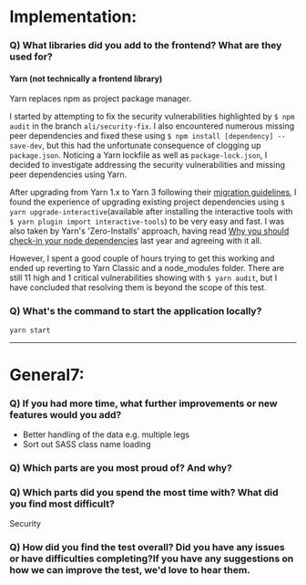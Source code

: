 # Implementation:

### Q) What libraries did you add to the frontend? What are they used for?

#### Yarn (not technically a frontend library)
Yarn replaces npm as project package manager.

I started by attempting to fix the security vulnerabilities highlighted by `$ npm audit` in the branch `ali/security-fix`. I also encountered numerous missing peer dependencies and fixed these using `$ npm install [dependency] --save-dev`, but this had the unfortunate consequence of clogging up `package.json`. Noticing a Yarn lockfile as well as `package-lock.json`, I decided to investigate addressing the security vulnerabilities and missing peer dependencies using Yarn. 

After upgrading from Yarn 1.x to Yarn 3 following their [migration guidelines](https://yarnpkg.com/getting-started/migration#step-by-step), I found the experience of upgrading existing project dependencies using `$ yarn upgrade-interactive`(available after installing the interactive tools with `$ yarn plugin import interactive-tools`) to be very easy and fast. I was also taken by Yarn's 'Zero-Installs' approach, having read [Why you should check-in your node dependencies](https://www.jackfranklin.co.uk/blog/check-in-your-node-dependencies/) last year and agreeing with it all.

However, I spent a good couple of hours trying to get this working and ended up reverting to Yarn Classic and a node_modules folder. There are still 11 high and 1 critical vulnerabilities showing with `$ yarn audit`, but I have concluded that resolving them is beyond the scope of this test.



### Q) What's the command to start the application locally?

`yarn start`

---

# General7:

### Q) If you had more time, what further improvements or new features would you add?

* Better handling of the data e.g. multiple legs
* Sort out SASS class name loading

### Q) Which parts are you most proud of? And why?

### Q) Which parts did you spend the most time with? What did you find most difficult?

Security

### Q) How did you find the test overall? Did you have any issues or have difficulties completing?If you have any suggestions on how we can improve the test, we'd love to hear them.
